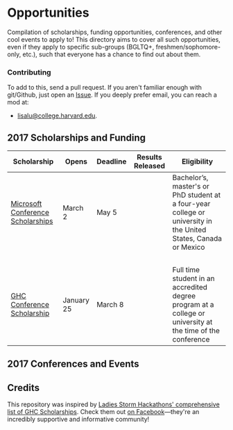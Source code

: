 # Opportunities

Compilation of scholarships, funding opportunities, conferences, and other cool events to apply to! This directory aims to cover all such opportunities, even if they apply to specific sub-groups (BGLTQ+, freshmen/sophomore-only, etc.), such that everyone has a chance to find out about them.

### Contributing

To add to this, send a pull request. If you aren't familiar enough with git/Github, just open an
[Issue](https://github.com/harvardwomenincs/Opportunities/issues). If you deeply prefer
email, you can reach a mod at:
* lisalu@college.harvard.edu.

## 2017 Scholarships and Funding
| Scholarship | Opens | Deadline | Results Released | Eligibility |
|-------|----------|-------------|------------------|-------------|
[Microsoft Conference Scholarships](https://careers.microsoft.com/students/scholarships) | March 2| May 5 | | Bachelor’s, master's or PhD student at a four-year college or university in the United States, Canada or Mexico |
| &nbsp; | | | | |
[GHC Conference Scholarship](http://ghc.anitaborg.org/2017-student-academic/2017-scholarships/) | January 25 | March 8 | | Full time student in an accredited degree program at a college or university at the time of the conference |

## 2017 Conferences and Events

## Credits

This repository was inspired by [Ladies Storm Hackathons' comprehensive list of GHC Scholarships](https://github.com/Ladies-Storm-Hackathons/GHC-Scholarships/blob/master/README.md). Check them out [on Facebook](https://www.facebook.com/groups/LadiesStormHackathons/)—they're an incredibly supportive and informative community!
